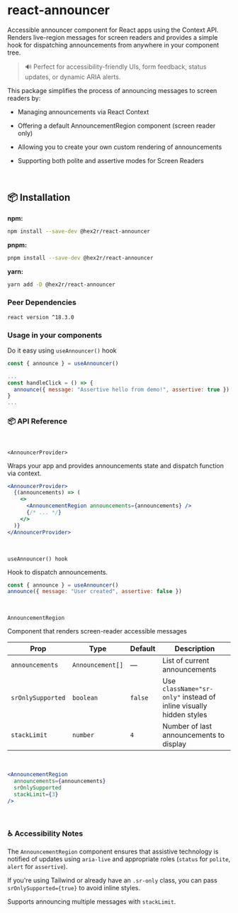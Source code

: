# react-announcer

Accessible announcer component for React apps using the Context API.  
Renders live-region messages for screen readers and provides a simple hook for dispatching announcements from anywhere in your component tree.

> 🔊 Perfect for accessibility-friendly UIs, form feedback, status updates, or dynamic ARIA alerts.

This package simplifies the process of announcing messages to screen readers by:

- Managing announcements via React Context

- Offering a default AnnouncementRegion component (screen reader only)

- Allowing you to create your own custom rendering of announcements

- Supporting both polite and assertive modes for Screen Readers

<br />

## 📦 Installation

**npm:**

```bash
npm install --save-dev @hex2r/react-announcer
```

**pnpm:**

```bash
pnpm install --save-dev @hex2r/react-announcer
```

**yarn:**

```bash
yarn add -D @hex2r/react-announcer
```

### Peer Dependencies

`react version ^18.3.0`
<br />

### Usage in your components

Do it easy using `useAnnouncer()` hook

```jsx
const { announce } = useAnnouncer()

...
const handleClick = () => {
  announce({ message: "Assertive hello from demo!", assertive: true })
}
...
```

### 📦 API Reference

<br />

`<AnnouncerProvider>`

Wraps your app and provides announcements state and dispatch function via context.

```jsx
<AnnouncerProvider>
  {(announcements) => (
    <>
      <AnnouncementRegion announcements={announcements} />
      {/* ... */}
    </>
  )}
</AnnouncerProvider>
```

<br />

`useAnnouncer() hook`

Hook to dispatch announcements.

```jsx
const { announce } = useAnnouncer()
announce({ message: "User created", assertive: false })
```

<br />

`AnnouncementRegion`

Component that renders screen-reader accessible messages

| Prop              | Type             | Default | Description                                                        |
| ----------------- | ---------------- | ------- | ------------------------------------------------------------------ |
| `announcements`   | `Announcement[]` | —       | List of current announcements                                      |
| `srOnlySupported` | `boolean`        | `false` | Use `className="sr-only"` instead of inline visually hidden styles |
| `stackLimit`      | `number`         | `4`     | Number of last announcements to display                            |

<br />

```jsx
<AnnouncementRegion
  announcements={announcements}
  srOnlySupported
  stackLimit={3}
/>
```

<br />

### ♿ Accessibility Notes

The `AnnouncementRegion` component ensures that assistive technology is notified of updates using `aria-live` and appropriate roles (`status` for `polite`, `alert` for `assertive`).

If you're using Tailwind or already have an `.sr-only` class, you can pass `srOnlySupported={true}` to avoid inline styles.

Supports announcing multiple messages with `stackLimit`.
